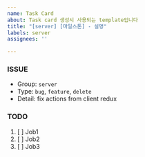 ```yaml
---
name: Task Card
about: Task card 생성시 사용되는 template입니다
title: "[server] [마일스톤] - 설명"
labels: server
assignees: ''

---
```


### ISSUE
- Group: `server`
- Type: `bug`, `feature`, `delete`
- Detail: fix actions from client redux

### TODO
1. [ ] Job1
2. [ ] Job2
3. [ ] Job3
